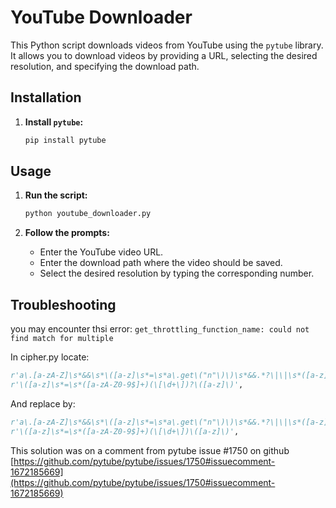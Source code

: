 # YouTube Downloader

This Python script downloads videos from YouTube using the `pytube` library. It allows you to download videos by providing a URL, selecting the desired resolution, and specifying the download path.

## Installation

1. **Install `pytube`:**

   ```bash
   pip install pytube
   ```

## Usage

1. **Run the script:**

   ```bash
   python youtube_downloader.py
   ```

2. **Follow the prompts:**

   - Enter the YouTube video URL.
   - Enter the download path where the video should be saved.
   - Select the desired resolution by typing the corresponding number.

## Troubleshooting
you may encounter thsi error:
`get_throttling_function_name: could not find match for multiple`

In cipher.py locate:
```python
r'a\.[a-zA-Z]\s*&&\s*\([a-z]\s*=\s*a\.get\("n"\)\)\s*&&.*?\|\|\s*([a-z]+)',
r'\([a-z]\s*=\s*([a-zA-Z0-9$]+)(\[\d+\])?\([a-z]\)',
```

And replace by:
```python
r'a\.[a-zA-Z]\s*&&\s*\([a-z]\s*=\s*a\.get\("n"\)\)\s*&&.*?\|\|\s*([a-z]+)',
r'\([a-z]\s*=\s*([a-zA-Z0-9$]+)(\[\d+\])\([a-z]\)',
```

This solution was on a comment from pytube issue #1750 on github
[https://github.com/pytube/pytube/issues/1750#issuecomment-1672185669](https://github.com/pytube/pytube/issues/1750#issuecomment-1672185669)